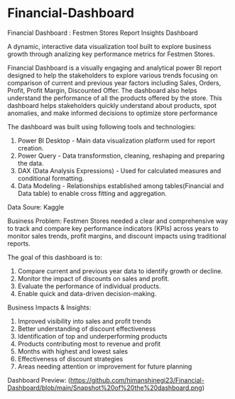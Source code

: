# Financial-Dashboard
Financial Dashboard : Festmen Stores Report Insights Dashboard

A dynamic, interactive data visualization tool built to explore business growth through analizing key performance metrics for Festmen Stores. 


Financial Dashboard is a visually engaging and analytical power BI report designed to help the stakeholders to explore various trends focusing on comparison of current and previous year factors including Sales, Orders, Profit, Profit Margin, Discounted Offer. The dashboard also helps understand the performance of all the products offered by the store. This dashboard helps stakeholders quickly understand about products, spot anomalies, and make informed decisions to optimize store performance


The dashboard was built using following tools and technologies:
1. Power BI Desktop - Main data visualization platform used for report creation.
2. Power Query - Data transformstion, cleaning, reshaping and preparing the data.
3. DAX (Data Analysis Expressions) - Used for calculated measures and conditional formatting.
4. Data Modeling - Relationships established among tables(Financial and Data table) to enable cross fitting and aggregation.

Data Soure: Kaggle


Business Problem: Festmen Stores needed a clear and comprehensive way to track and compare key performance indicators (KPIs) across years to monitor sales trends, profit margins, and discount impacts using traditional reports.

The goal of this dashboard is to:
1. Compare current and previous year data to identify growth or decline.
2. Monitor the impact of discounts on sales and profit.
3. Evaluate the performance of individual products.
4. Enable quick and data-driven decision-making.

Business Impacts & Insights: 
1. Improved visibility into sales and profit trends
2. Better understanding of discount effectiveness
3. Identification of top and underperforming products
4. Products contributing most to revenue and profit
5. Months with highest and lowest sales
6. Effectiveness of discount strategies
7. Areas needing attention or improvement for future planning

Dashboard Preview: (https://github.com/himanshinegi23/Financial-Dashboard/blob/main/Snapshot%20of%20the%20dashboard.png)
